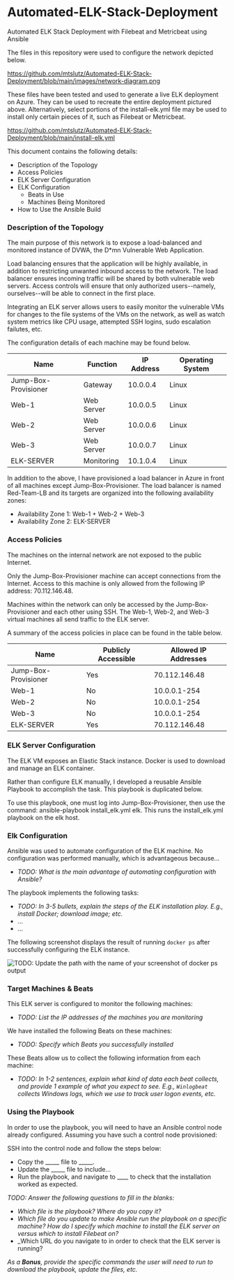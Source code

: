 # Automated-ELK-Stack-Deployment
Automated ELK Stack Deployment with Filebeat and Metricbeat using Ansible

The files in this repository were used to configure the network depicted below.

https://github.com/mtslutz/Automated-ELK-Stack-Deployment/blob/main/images/network-diagram.png

These files have been tested and used to generate a live ELK deployment on Azure. They can be used to recreate the entire deployment pictured above. Alternatively, select portions of the install-elk.yml file may be used to install only certain pieces of it, such as Filebeat or Metricbeat.

 https://github.com/mtslutz/Automated-ELK-Stack-Deployment/blob/main/install-elk.yml

This document contains the following details:
- Description of the Topology
- Access Policies
- ELK Server Configuration
- ELK Configuration
  - Beats in Use
  - Machines Being Monitored
- How to Use the Ansible Build


### Description of the Topology

The main purpose of this network is to expose a load-balanced and monitored instance of DVWA, the D*mn Vulnerable Web Application.

Load balancing ensures that the application will be highly available, in addition to restricting unwanted inbound access to the network. The load balancer ensures incoming traffic will be shared by both vulnerable web servers. Access controls will ensure that only authorized users--namely, ourselves--will be able to connect in the first place.

Integrating an ELK server allows users to easily monitor the vulnerable VMs for changes to the file systems of the VMs on the network, as well as watch system metrics like CPU usage, attempted SSH logins, sudo escalation failutes, etc.

The configuration details of each machine may be found below.

| Name                 | Function   | IP Address | Operating System |
|----------------------|------------|------------|------------------|
| Jump-Box-Provisioner | Gateway    | 10.0.0.4   | Linux            |
| Web-1                | Web Server | 10.0.0.5   | Linux            |
| Web-2                | Web Server | 10.0.0.6   | Linux            |
| Web-3                | Web Server | 10.0.0.7   | Linux            |
| ELK-SERVER           | Monitoring | 10.1.0.4   | Linux            |

In addition to the above, I have provisioned a load balancer in Azure in front of all machines except Jump-Box-Provisioner. The load balancer is named Red-Team-LB and its targets are organized into the following availability zones:
- Availability Zone 1: Web-1 + Web-2 + Web-3
- Availability Zone 2: ELK-SERVER

### Access Policies

The machines on the internal network are not exposed to the public Internet. 

Only the Jump-Box-Provisioner machine can accept connections from the Internet. Access to this machine is only allowed from the following IP address: 70.112.146.48.

Machines within the network can only be accessed by the Jump-Box-Provisioner and each other using SSH. The Web-1, Web-2, and Web-3 virtual machines all send traffic to the ELK server.

A summary of the access policies in place can be found in the table below.

| Name                 | Publicly Accessible | Allowed IP Addresses |
|----------------------|---------------------|----------------------|
| Jump-Box-Provisioner | Yes                 | 70.112.146.48        |
| Web-1                | No                  | 10.0.0.1-254         |
| Web-2                | No                  | 10.0.0.1-254         |
| Web-3                | No                  | 10.0.0.1-254         |
| ELK-SERVER           | Yes                 | 70.112.146.48        |

### ELK Server Configuration
The ELK VM exposes an Elastic Stack instance. Docker is used to download and manage an ELK container.

Rather than configure ELK manually, I developed a reusable Ansible Playbook to accomplish the task. This playbook is duplicated below.

To use this playbook, one must log into Jump-Box-Provisioner, then use the command: ansible-playbook install_elk.yml elk. This runs the install_elk.yml playbook on the elk host.

### Elk Configuration

Ansible was used to automate configuration of the ELK machine. No configuration was performed manually, which is advantageous because...
- _TODO: What is the main advantage of automating configuration with Ansible?_

The playbook implements the following tasks:
- _TODO: In 3-5 bullets, explain the steps of the ELK installation play. E.g., install Docker; download image; etc._
- ...
- ...

The following screenshot displays the result of running `docker ps` after successfully configuring the ELK instance.

![TODO: Update the path with the name of your screenshot of docker ps output](Images/docker_ps_output.png)

### Target Machines & Beats
This ELK server is configured to monitor the following machines:
- _TODO: List the IP addresses of the machines you are monitoring_

We have installed the following Beats on these machines:
- _TODO: Specify which Beats you successfully installed_

These Beats allow us to collect the following information from each machine:
- _TODO: In 1-2 sentences, explain what kind of data each beat collects, and provide 1 example of what you expect to see. E.g., `Winlogbeat` collects Windows logs, which we use to track user logon events, etc._

### Using the Playbook
In order to use the playbook, you will need to have an Ansible control node already configured. Assuming you have such a control node provisioned: 

SSH into the control node and follow the steps below:
- Copy the _____ file to _____.
- Update the _____ file to include...
- Run the playbook, and navigate to ____ to check that the installation worked as expected.

_TODO: Answer the following questions to fill in the blanks:_
- _Which file is the playbook? Where do you copy it?_
- _Which file do you update to make Ansible run the playbook on a specific machine? How do I specify which machine to install the ELK server on versus which to install Filebeat on?_
- _Which URL do you navigate to in order to check that the ELK server is running?

_As a **Bonus**, provide the specific commands the user will need to run to download the playbook, update the files, etc._
